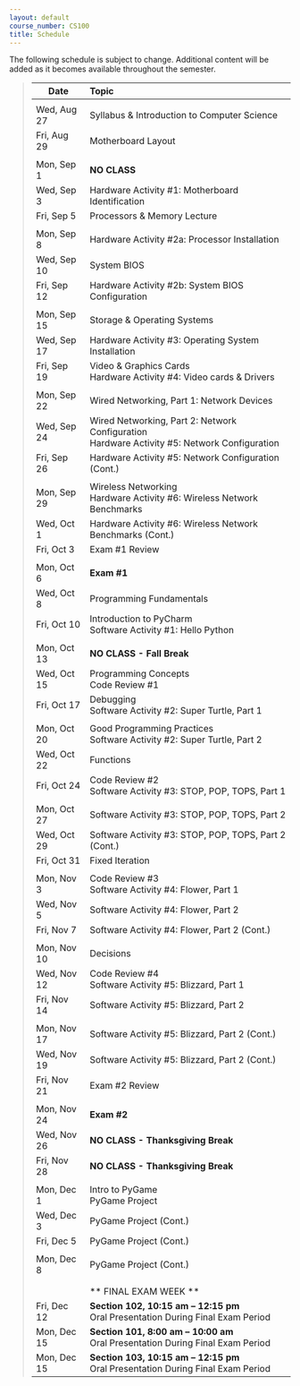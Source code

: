 ```yaml
---
layout: default
course_number: CS100
title: Schedule
---
```


The following schedule is subject to change.
Additional content will be added as it becomes available throughout the semester.


>| **Date**       | **Topic**
>| ---------------|:---------
>||
>| Wed, Aug 27    |  Syllabus & Introduction to Computer Science
>| Fri, Aug 29    |  Motherboard Layout
>|| 
>| Mon, Sep 1     |  **NO CLASS**
>| Wed, Sep 3     |  Hardware Activity #1: Motherboard Identification
>| Fri, Sep 5     |  Processors & Memory Lecture
>|| 
>| Mon, Sep 8     |  Hardware Activity #2a: Processor Installation
>| Wed, Sep 10    |  System BIOS
>| Fri, Sep 12    |  Hardware Activity #2b: System BIOS Configuration
>|| 
>| Mon, Sep 15    |  Storage & Operating Systems
>| Wed, Sep 17    |  Hardware Activity #3: Operating System Installation
>| Fri, Sep 19    |  Video & Graphics Cards  <br>  Hardware Activity #4: Video cards & Drivers
>|| 
>| Mon, Sep 22    |  Wired Networking, Part 1: Network Devices
>| Wed, Sep 24    |  Wired Networking, Part 2: Network Configuration  <br>  Hardware Activity #5: Network Configuration
>| Fri, Sep 26    |  Hardware Activity #5: Network Configuration (Cont.)
>|| 
>| Mon, Sep 29    |  Wireless Networking  <br>  Hardware Activity #6: Wireless Network Benchmarks
>| Wed, Oct 1     |  Hardware Activity #6: Wireless Network Benchmarks (Cont.)
>| Fri, Oct 3     |  Exam #1 Review
>|| 
>| Mon, Oct 6     |  **Exam #1**
>| Wed, Oct 8     |  Programming Fundamentals
>| Fri, Oct 10    |  Introduction to PyCharm  <br>  Software Activity #1: Hello Python
>|| 
>| Mon, Oct 13    |  **NO CLASS - Fall Break**
>| Wed, Oct 15    |  Programming Concepts  <br>  Code Review #1
>| Fri, Oct 17    |  Debugging  <br>  Software Activity #2: Super Turtle, Part 1
>|| 
>| Mon, Oct 20    |  Good Programming Practices  <br>  Software Activity #2: Super Turtle, Part 2
>| Wed, Oct 22    |  Functions
>| Fri, Oct 24    |  Code Review #2  <br>  Software Activity #3: STOP, POP, TOPS, Part 1
>|| 
>| Mon, Oct 27    |  Software Activity #3: STOP, POP, TOPS, Part 2
>| Wed, Oct 29    |  Software Activity #3: STOP, POP, TOPS, Part 2 (Cont.)
>| Fri, Oct 31    |  Fixed Iteration
>|| 
>| Mon, Nov 3     |  Code Review #3  <br>  Software Activity #4: Flower, Part 1
>| Wed, Nov 5     |  Software Activity #4: Flower, Part 2
>| Fri, Nov 7     |  Software Activity #4: Flower, Part 2 (Cont.)
>|| 
>| Mon, Nov 10    |  Decisions
>| Wed, Nov 12    |  Code Review #4  <br>  Software Activity #5: Blizzard, Part 1
>| Fri, Nov 14    |  Software Activity #5: Blizzard, Part 2
>|| 
>| Mon, Nov 17    |  Software Activity #5: Blizzard, Part 2 (Cont.)
>| Wed, Nov 19    |  Software Activity #5: Blizzard, Part 2 (Cont.)
>| Fri, Nov 21    |  Exam #2 Review
>|| 
>| Mon, Nov 24    |  **Exam #2**
>| Wed, Nov 26    |  **NO CLASS - Thanksgiving Break**
>| Fri, Nov 28    |  **NO CLASS - Thanksgiving Break**
>|| 
>| Mon, Dec 1     |  Intro to PyGame <br> PyGame Project
>| Wed, Dec 3     |  PyGame Project (Cont.)
>| Fri, Dec 5     |  PyGame Project (Cont.)
>|| 
>| Mon, Dec 8     |  PyGame Project (Cont.)
>||
>||
>|| ** FINAL EXAM WEEK **
>| Fri, Dec 12         |  **Section 102, 10:15 am &ndash; 12:15 pm** <br> Oral Presentation During Final Exam Period
>| Mon, Dec 15         |  **Section 101, 8:00 am &ndash; 10:00 am** <br> Oral Presentation During Final Exam Period
>| Mon, Dec 15         |  **Section 103, 10:15 am &ndash; 12:15 pm** <br> Oral Presentation During Final Exam Period


<!-- vim:set wrap: ­-->
<!-- vim:set linebreak: -->
<!-- vim:set nolist: -->
